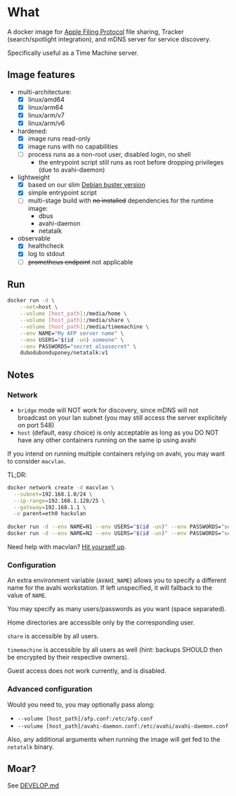 # What

A docker image for [Apple Filing Protocol](https://en.wikipedia.org/wiki/Apple_Filing_Protocol) file sharing, Tracker (search/spotlight integration), and mDNS server for service discovery.

Specifically useful as a Time Machine server.

## Image features

 * multi-architecture:
    * [x] linux/amd64
    * [x] linux/arm64
    * [x] linux/arm/v7
    * [x] linux/arm/v6
 * hardened:
    * [x] image runs read-only
    * [x] image runs with no capabilities
    * [ ] process runs as a non-root user, disabled login, no shell
        * the entrypoint script still runs as root before dropping privileges (due to avahi-daemon)
 * lightweight
    * [x] based on our slim [Debian buster version](https://github.com/dubo-dubon-duponey/docker-debian)
    * [x] simple entrypoint script
    * [ ] multi-stage build with ~~no installed~~ dependencies for the runtime image:
        * dbus
        * avahi-daemon
        * netatalk
 * observable
    * [x] healthcheck
    * [x] log to stdout
    * [ ] ~~prometheus endpoint~~ not applicable

## Run

```bash
docker run -d \
    --net=host \
    --volume [host_path]:/media/home \
    --volume [host_path]:/media/share \
    --volume [host_path]:/media/timemachine \
    --env NAME="My AFP server name" \
    --env USERS="$(id -un) someone" \
    --env PASSWORDS="secret alsosecret" \
    dubodubonduponey/netatalk:v1
```

## Notes

### Network

 * `bridge` mode will NOT work for discovery, since mDNS will not broadcast on your lan subnet (you may still access the server explicitely on port 548)
 * `host` (default, easy choice) is only acceptable as long as you DO NOT have any other containers running on the same ip using avahi

If you intend on running multiple containers relying on avahi, you may want to consider `macvlan`.

TL;DR:

```bash
docker network create -d macvlan \
  --subnet=192.168.1.0/24 \
  --ip-range=192.168.1.128/25 \
  --gateway=192.168.1.1 \
  -o parent=eth0 hackvlan
  
docker run -d --env NAME=N1 --env USERS="$(id -un)" --env PASSWORDS="secret" --name=N1 --network=hackvlan dubodubonduponey/netatalk:v1
docker run -d --env NAME=N2 --env USERS="$(id -un)" --env PASSWORDS="secret" --name=N2 --network=hackvlan dubodubonduponey/netatalk:v1
```

Need help with macvlan?
[Hit yourself up](https://docs.docker.com/network/macvlan/).

### Configuration

An extra environment variable (`AVAHI_NAME`) allows you to specify a different
name for the avahi workstation. If left unspecified, it will fallback to the value of `NAME`.

You may specify as many users/passwords as you want (space separated).

Home directories are accessible only by the corresponding user.

`share` is accessible by all users.

`timemachine` is accessible by all users as well (hint: backups SHOULD then be encrypted by their respective owners).

Guest access does not work currently, and is disabled.

### Advanced configuration

Would you need to, you may optionally pass along:
 
 * `--volume [host_path]/afp.conf:/etc/afp.conf`
 * `--volume [host_path]/avahi-daemon.conf:/etc/avahi/avahi-daemon.conf`

Also, any additional arguments when running the image will get fed to the `netatalk` binary.

## Moar?

See [DEVELOP.md](DEVELOP.md)

